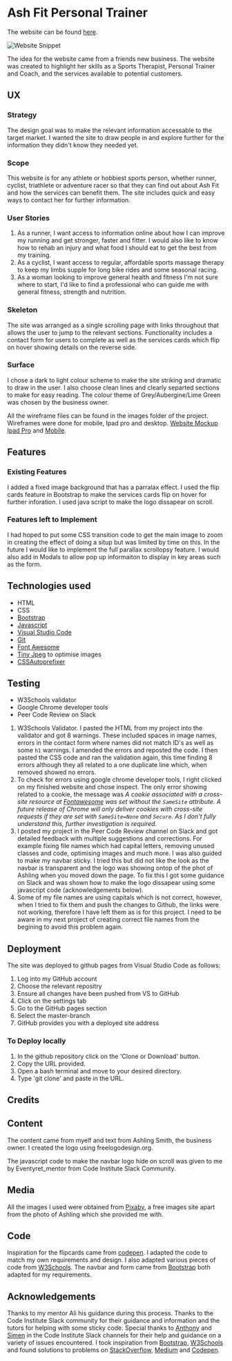 
# Ash Fit Personal Trainer


The website can be found [here](https://annemariesheehan.github.io/First-Milestone-Project/).

![Website Snippet](https://github.com/AnnemarieSheehan/First-Milestone-Project/blob/master/assets/Images/websitesnip.png)


The idea for the website came from a friends new business. The website was created to highlight her skills as a Sports Therapist, Personal Trainer and Coach, and the services available to potential customers. 

## UX

### Strategy

The design goal was to make the relevant information accessable to the target market. I wanted the site to draw people in and explore further for the information they didn't know they needed yet. 

### Scope
This website is for any athlete or hobbiest sports person, whether runner, cyclist, triathlete or adventure racer so that they can find out about Ash Fit and how the services can benefit them. The site includes quick and easy ways to contact her for further information. 

### User Stories
1. As a runner, I want access to information online about how I can improve my running and get stronger, faster and fitter. I would also like to know how to rehab an injury and what food I should eat to get the best from my training. 
2. As a cyclist, I want access to regular, affordable sports massage therapy to keep my limbs supple for long bike rides and some seasonal racing. 
3. As a woman looking to improve general health and fitness I'm not sure where to start, I'd like to find a professional who can guide me with general fitness, strength and nutrition. 

### Skeleton

The site was arranged as a single scrolling page with links throughout that allows the user to jump to the relevant sections. Functionality includes a contact form for users to complete as well as the services cards which flip on hover showing details on the reverse side. 


### Surface
I chose a dark to light colour scheme to make the site striking and dramatic to draw in the user. I also choose clean lines and clearly separted sections to make for easy reading. The colour theme of Grey/Aubergine/Lime Green was chosen by the business owner. 

All the wireframe files can be found in the images folder of the project. Wireframes were done for mobile, Ipad pro and desktop. [Website Mockup](https://github.com/AnnemarieSheehan/First-Milestone-Project/blob/master/assets/Images/Website-Mockup.png) [Ipad Pro](https://github.com/AnnemarieSheehan/First-Milestone-Project/blob/master/assets/Images/Ipad-pro.png) and [Mobile](https://github.com/AnnemarieSheehan/First-Milestone-Project/blob/master/assets/Images/mobilemockup.png). 

## Features

### Existing Features
I added a fixed image background that has a parralax effect. 
I used the flip cards feature in Bootstrap to make the services cards flip on hover for further inforation. 
I used java script to make the logo dissapear on scroll.


### Features left to Implement
I had hoped to put some CSS transition code to get the main image to zoom in creating the effect of doing a situp but was limited by time on this. In the future I would like to implement the full parallax scrollopsy feature. I would also add in Modals to allow pop up informaiton to display in key areas such as the form.

## Technologies used

- HTML
- CSS
- [Bootstrap](https://getbootstrap.com/)
- [Javascript](https://www.javascript.com/)
- [Visual Studio Code](https://code.visualstudio.com/)
- [Git](https://git-scm.com/)
- [Font Awesome](https://fontawesome.com/) 
- [Tiny Jpeg](www.tinyjpeg.com) to optimise images 
- [CSSAutoprefixer](https://autoprefixer.github.io/)


## Testing

- W3Schools validator
- Google Chrome developer tools
- Peer Code Review on Slack

1. W3Schools Validator. I pasted the HTML from my project into the validator and got 8 warnings. These included spaces in image names, errors in the contact form where names did not match ID's as well as some `h1` warnings. I amended the errors and reposted the code. I then pasted the CSS code and ran the validation again, this time finding 8 errors although they all related to a one duplicate line which, when removed showed no errors. 
1. To check for errors using google chrome developer tools, I right clicked on my finished website and chose inspect. The only error showing related to a cookie, the message was *A cookie associated with a cross-site resource at [Fontawesome](http://fontawesome.com/) was set without the `SameSite` attribute. A future release of Chrome will only deliver cookies with cross-site requests if they are set with `SameSite=None` and `Secure`. As I don't fully understand this, further investigation is required*.
1. I posted my project in the Peer Code Review channel on Slack and got detailed feedback with multiple suggestions and corrections. For example fixing file names which had capital letters, removing unused classes and code, optimising images and much more. I was also guided to make my navbar sticky. I tried this but did not like the look as the navbar is transparent and the logo was showing ontop of the phot of Ashling when you moved down the page. To fix this I got some guidance on Slack and was shown how to make the logo dissapear using some javascript code (acknowledgements below). 
1. Some of my file names are using capitals which is not correct, however, when I tried to fix them and push the changes to Github, the links were not working, therefore I have left them as is for this project. I need to be aware in my next project of creating correct file names from the begining to avoid this problem again. 

## Deployment 
 The site was deployed to github pages from Visual Studio Code as follows:
 1. Log into my GitHub account
 2. Choose the relevant repositry
 3. Ensure all changes have been pushed from VS to GitHub
 4. Click on the settings tab
 5. Go to the GitHub pages section
 6. Select the master-branch 
 7. GitHub provides you with a deployed site address

### To Deploy locally

1. In the github repository click on the 'Clone or Download' button. 
2. Copy the URL provided. 
3. Open a bash terminal and move to your desired directory. 
4. Type 'git clone' and paste in the URL.

## Credits

## Content 
The content came from myelf and text from Ashling Smith, the business owner. 
I created the logo using freelogodesign.org.

The javascript code to make the navbar logo hide on scroll was given to me by Eventyret_mentor from Code Institute Slack Community. 

## Media
All the images I used were obtained from [Pixaby](https://pixabay.com/), a free images site apart from the photo of Ashling which she provided me with. 

## Code
Inspiration for the flipcards came from [codepen](https://www.codepen.io/). I adapted the code to match my own requirements and design. I also adapted various pieces of code from [W3Schools](https://www.w3schools.com/). The navbar and form came from [Bootstrap](https://getbootstap.com/) both adapted for my requirements. 

## Acknowledgements 

Thanks to my mentor Ali his guidance during this process. Thanks to the Code Institute Slack community for their guidance and information and the tutors for helping with some sticky code. Special thanks to [Anthony](https://github.com/auxfuse) and [Simen](https://github.com/Eventyret) in the Code Institute Slack channels for their help and guidance on a variety of issues encountered. I took inspiration from [Bootstrap](https://getbootstap.com/), [W3Schools](https://www.w3schools.com/) and found solutions to problems on [StackOverflow](https://stackoverflow.com/), [Medium](https://www.medium.com/) and [Codepen](https://www.codepen.io/). 
